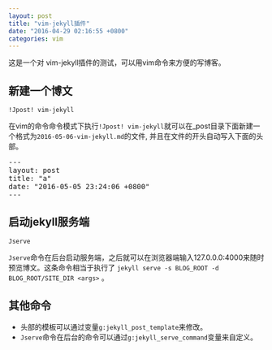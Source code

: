 ```yaml
---
layout: post
title: "vim-jekyll插件"
date: "2016-04-29 02:16:55 +0800"
categories: vim
---
```


这是一个对 vim-jekyll插件的测试，可以用vim命令来方便的写博客。

## 新建一个博文
```
!Jpost! vim-jekyll
```
在vim的命令命令模式下执行`!Jpost! vim-jekyll`就可以在_post目录下面新建一个格式为`2016-05-06-vim-jekyll.md`的文件, 并且在文件的开头自动写入下面的头部。

<pre>
---
layout: post
title: "a"
date: "2016-05-05 23:24:06 +0800"
---
</pre>

## 启动jekyll服务端
```
Jserve
```
`Jserve`命令在后台启动服务端，之后就可以在浏览器端输入127.0.0.0:4000来随时预览博文。这条命令相当于执行了 `jekyll serve -s BLOG_ROOT -d BLOG_ROOT/SITE_DIR <args>` 。

## 其他命令
* 头部的模板可以通过变量`g:jekyll_post_template`来修改。
* `Jserve`命令在后台的命令可以通过`g:jekyll_serve_command`变量来自定义。

